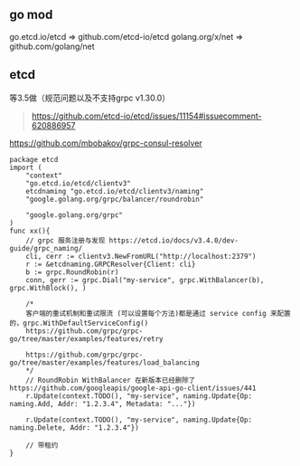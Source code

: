## go mod
go.etcd.io/etcd => github.com/etcd-io/etcd
golang.org/x/net => github.com/golang/net

## etcd
等3.5做（规范问题以及不支持grpc v1.30.0）
> https://github.com/etcd-io/etcd/issues/11154#issuecomment-620886957

https://github.com/mbobakov/grpc-consul-resolver
```
package etcd
import (
	"context"
	"go.etcd.io/etcd/clientv3"
	etcdnaming "go.etcd.io/etcd/clientv3/naming"
	"google.golang.org/grpc/balancer/roundrobin"

	"google.golang.org/grpc"
)
func xx(){
	// grpc 服务注册与发现 https://etcd.io/docs/v3.4.0/dev-guide/grpc_naming/
	cli, cerr := clientv3.NewFromURL("http://localhost:2379")
	r := &etcdnaming.GRPCResolver{Client: cli}
	b := grpc.RoundRobin(r)
	conn, gerr := grpc.Dial("my-service", grpc.WithBalancer(b), grpc.WithBlock(), )

	/*
	客户端的重试机制和重试限流 (可以设置每个方法)都是通过 service config 来配置的，grpc.WithDefaultServiceConfig()
	https://github.com/grpc/grpc-go/tree/master/examples/features/retry

	https://github.com/grpc/grpc-go/tree/master/examples/features/load_balancing
	*/
	// RoundRobin WithBalancer 在新版本已经删除了 https://github.com/googleapis/google-api-go-client/issues/441
	r.Update(context.TODO(), "my-service", naming.Update{Op: naming.Add, Addr: "1.2.3.4", Metadata: "..."})

	r.Update(context.TODO(), "my-service", naming.Update{Op: naming.Delete, Addr: "1.2.3.4"})

	// 带租约
}
```